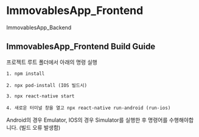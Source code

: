 # ImmovablesApp_Frontend
ImmovablesApp_Backend

## ImmovablesApp_Frontend Build Guide

프로젝트 루트 폴더에서 아래의 명령 실행
```
1. npm install

2. npx pod-install (IOS 빌드시)

3. npx react-native start

4. 새로운 터미널 창을 열고 npx react-native run-android (run-ios)

```

Android의 경우 Emulator, IOS의 경우 Simulator를 실행한 후 명령어를 수행해야합니다. (빌드 오류 발생함)
